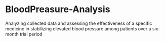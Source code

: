 # BloodPreasure-Analysis
Analyzing collected data and assessing the effectiveness of a specific medicine in stabilizing elevated blood pressure among patients over a six-month trial period
